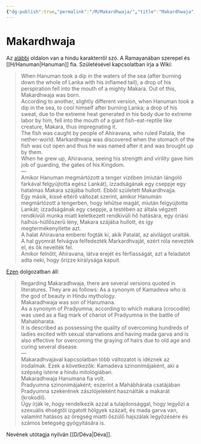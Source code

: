 ```yaml
---
{"dg-publish":true,"permalink":"/M/Makardhwaja/","title":"Makardhwaja","tags":["dg_uploaded","Englishtexttranslated"],"created":"2023-10-29T08:36","updated":"2023-10-29T08:36"}
---
```



# Makardhwaja

Az [alábbi](https://en.wikipedia.org/wiki/Makardhwaja) oldalon van a hindu karakterről szó. A Ramayanában szerepel és [[H/Hanuman\|Hanuman]] fia. Születésével kapcsolatban írja a Wiki:  
> When Hanuman took a dip in the waters of the sea (after burning down the whole of Lanka with his inflamed tail), a drop of his perspiration fell into the mouth of a mighty Makara. Out of this, Makardhwaja was born.  
> According to another, slightly different version, when Hanuman took a dip in the sea, to cool himself after burning Lanka; a drop of his sweat, due to the extreme heat generated in his body due to extreme labor by him, fell into the mouth of a giant fish-eat-reptile like creature, Makara, thus impregnating it.  
> The fish was caught by people of Ahiravana, who ruled Patala, the nether-world. Markardhwaja was discovered when the stomach of the fish was cut open and thus he was named after it and was brought up by them.  
> When he grew up, Ahiravana, seeing his strength and virility gave him job of guarding, the gates of his Kingdom.  
> —  
> Amikor Hanuman megmártózott a tenger vizében (miután lángoló farkával felgyújtotta egész Lankát), izzadságának egy cseppje egy hatalmas Makara szájába hullott. Ebből született Makardhvajja.  
> Egy másik, kissé eltérő változat szerint, amikor Hanumán megmártózott a tengerben, hogy lehűtse magát, miután felgyújtotta Lankát; izzadságának egy cseppje, a testében az általa végzett rendkívüli munka miatt keletkezett rendkívüli hő hatására, egy óriási halhús-hüllőszerű lény, Makara szájába hullott, és így megtermékenyítette azt.  
> A halat Ahiravana emberei fogták ki, akik Patalát, az alvilágot uralták. A hal gyomrát felvágva felfedezték Markardhvaját, ezért róla nevezték el, és ők nevelték fel.  
> Amikor felnőtt, Ahiravana, látva erejét és férfiasságát, azt a feladatot adta neki, hogy őrizze királysága kapuit.

[Ezen](https://www.researchgate.net/publication/324537839_Makardhwaja_Through_Ages) dolgozatban áll:  
> Regarding Makaradhwaja, there are several versions quoted in literatures. They are as follows: As a synonym of Kamadeva who is the god of beauty in Hindu mythology.  
> Makaradhwaja was son of Hanumana.  
> As a synonym of Pradyumna; according to which makara (crocodile) was used as a flag mark of chariot of Pradyumna in the battle of Mahabharata.  
> It is described as possessing the quality of overcoming hundreds of ladies excited with sexual starvations and having mada garva and is also effective for overcoming the graying of hairs due to old age and curing several disease.  
> —  
> Makaradhvajával kapcsolatban több változatot is idéznek az irodalmak. Ezek a következők: Kamadeva szinonimájaként, aki a szépség istene a hindu mitológiában.  
> Makaradhwaja Hanumana fia volt.  
> Pradyumna szinonimájaként; eszerint a Mahábhárata csatájában Pradyumna szekerének zászlójeleként használták a makarát (krokodil).  
> Úgy írják le, hogy rendelkezik azzal a tulajdonsággal, hogy legyőzi a szexuális éhségtől izgatott hölgyek százait, és mada garva van, valamint hatásos az öregség miatti őszülő hajszálak legyőzésére és számos betegség gyógyítására is.  

Nevének utótagja nyilván [[D/Déva\|Déva]].  
